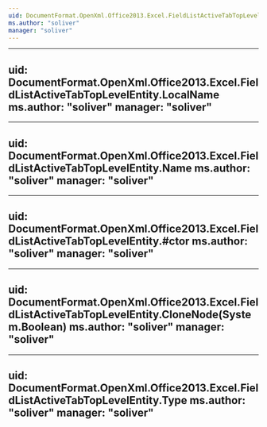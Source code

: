 ```yaml
---
uid: DocumentFormat.OpenXml.Office2013.Excel.FieldListActiveTabTopLevelEntity
ms.author: "soliver"
manager: "soliver"
---
```


---
uid: DocumentFormat.OpenXml.Office2013.Excel.FieldListActiveTabTopLevelEntity.LocalName
ms.author: "soliver"
manager: "soliver"
---

---
uid: DocumentFormat.OpenXml.Office2013.Excel.FieldListActiveTabTopLevelEntity.Name
ms.author: "soliver"
manager: "soliver"
---

---
uid: DocumentFormat.OpenXml.Office2013.Excel.FieldListActiveTabTopLevelEntity.#ctor
ms.author: "soliver"
manager: "soliver"
---

---
uid: DocumentFormat.OpenXml.Office2013.Excel.FieldListActiveTabTopLevelEntity.CloneNode(System.Boolean)
ms.author: "soliver"
manager: "soliver"
---

---
uid: DocumentFormat.OpenXml.Office2013.Excel.FieldListActiveTabTopLevelEntity.Type
ms.author: "soliver"
manager: "soliver"
---
